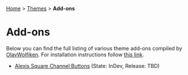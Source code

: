 [Home](https://olavwolfiken.github.io/BetterDiscord) > [Themes](https://olavwolfiken.github.io/BetterDiscord/Themes) > **Add-ons**

# Add-ons
Below you can find the full listing of various theme add-ons compiled by [OlavWolfiken](https://github.com/OlavWolfiken). For installation instructions follow [this link](https://olavwolfiken.github.io/BetterDiscord#themes-1).

- [Alexis Square Channel Buttons](https://olavwolfiken.github.io/BetterDiscord/Themes/Add-ons/Alexis%20Square%20Channel%20Buttons) (State: InDev, Release: TBD)
